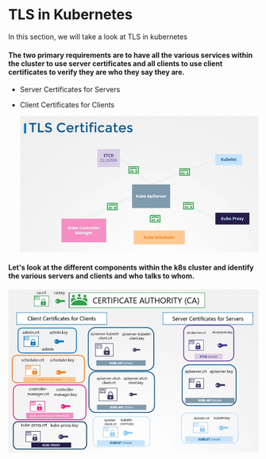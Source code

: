 # TLS in Kubernetes
 
  
In this section, we will take a look at TLS in kubernetes

#### The two primary requirements are to have all the various services within the cluster to use server certificates and all clients to use client certificates to verify they are who they say they are.
- Server Certificates for Servers
- Client Certificates for Clients

  ![tls](../../images/tls.PNG)
  
#### Let's look at the different components within the k8s cluster and identify the various servers and clients and who talks to whom.

  ![certs](../../images/certs.PNG)
  
